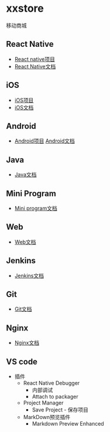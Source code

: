 # xxstore
移动商城

## React Native
- [React native项目](https://github.com/Gerry1218/xxstore.git)
- [React Native文档](./docs/react_native.md) 

## iOS
- [iOS项目](https://github.com/Gerry1218/xxstore-ios.git)
- [iOS文档](./docs/ios.md) 

## Android
- [Android项目](https://github.com/Gerry1218/xxstore-android.git)
[Android文档](./docs/android.md) 

## Java
- [Java文档](./docs/java.md) 

## Mini Program
- [Mini program文档](./docs/mini_program.md) 

## Web
- [Web文档](./docs/web.md) 

## Jenkins
- [Jenkins文档](./docs/jenkins.md) 

 ## Git
- [Git文档](./docs/git.md) 

 ## Nginx
- [Nginx文档](./docs/nginx.md) 

## VS code
- 插件
    - React Native Debugger
        - 内部调试
        - Attach to packager
    - Project Manager
        - Save Project - 保存项目
    - MarkDown预览插件
        - Markdown Preview Enhanced
